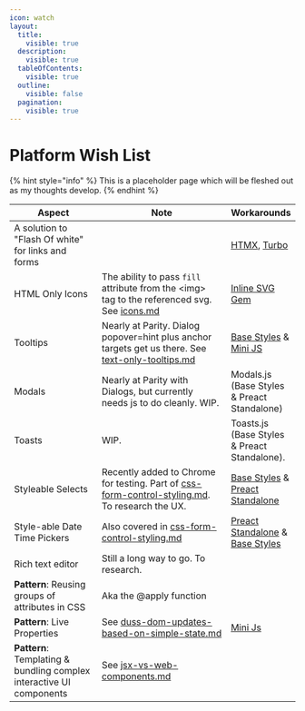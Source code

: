 ```yaml
---
icon: watch
layout:
  title:
    visible: true
  description:
    visible: true
  tableOfContents:
    visible: true
  outline:
    visible: false
  pagination:
    visible: true
---
```


# Platform Wish List

{% hint style="info" %}
This is a placeholder page which will be fleshed out as my thoughts develop.
{% endhint %}



<table><thead><tr><th width="220.68359375">Aspect</th><th width="377.546875">Note</th><th>Workarounds</th></tr></thead><tbody><tr><td>A solution to "Flash Of white" for links and forms</td><td></td><td><a href="http://htmx.org/">HTMX</a>, <a href="https://turbo.hotwired.dev/">Turbo</a></td></tr><tr><td>HTML Only Icons</td><td>The ability to pass <code>fill</code> attribute from the &#x3C;img> tag to the referenced svg. See <a data-mention href="../platform-parity/icons.md">icons.md</a></td><td><a href="https://github.com/jamesmartin/inline_svg">Inline SVG Gem</a></td></tr><tr><td>Tooltips</td><td>Nearly at Parity. Dialog popover=hint plus anchor targets get us there. See <a data-mention href="../platform-parity/text-only-tooltips.md">text-only-tooltips.md</a></td><td><a href="https://base-styles.com/">Base Styles</a> &#x26; <a href="https://mini-js.com/">Mini JS</a></td></tr><tr><td>Modals</td><td>Nearly at Parity with Dialogs, but currently needs js to do cleanly. WIP. </td><td>Modals.js (Base Styles &#x26; Preact Standalone)</td></tr><tr><td>Toasts</td><td>WIP. </td><td>Toasts.js (Base Styles &#x26; Preact Standalone).</td></tr><tr><td>Styleable Selects</td><td>Recently added to Chrome for testing. Part of <a data-mention href="css-form-control-styling.md">css-form-control-styling.md</a>. To research the UX. </td><td><a href="https://base-styles.com/">Base Styles</a> &#x26; <a href="preact-standalone.md">Preact Standalone</a> </td></tr><tr><td>Style-able Date Time Pickers</td><td>Also covered in <a data-mention href="css-form-control-styling.md">css-form-control-styling.md</a></td><td><a href="preact-standalone.md">Preact Standalone</a> &#x26; <a href="https://base-styles.com/">Base Styles</a></td></tr><tr><td>Rich text editor</td><td>Still a long way to go. To research.</td><td></td></tr><tr><td><strong>Pattern</strong>: Reusing groups of attributes in CSS</td><td>Aka the @apply function</td><td></td></tr><tr><td><strong>Pattern</strong>: Live Properties</td><td>See <a data-mention href="duss-dom-updates-based-on-simple-state.md">duss-dom-updates-based-on-simple-state.md</a></td><td><a href="https://mini-js.com/">Mini Js</a></td></tr><tr><td><strong>Pattern</strong>: Templating &#x26; bundling complex interactive UI components </td><td>See <a data-mention href="jsx-vs-web-components.md">jsx-vs-web-components.md</a></td><td></td></tr></tbody></table>

